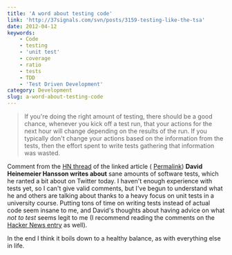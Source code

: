 ```yaml
---
title: 'A word about testing code'
link: 'http://37signals.com/svn/posts/3159-testing-like-the-tsa'
date: 2012-04-12
keywords:
    - Code
    - testing
    - 'unit test'
    - coverage
    - ratio
    - tests
    - TDD
    - 'Test Driven Development'
category: Development
slug: a-word-about-testing-code
---
```


>

> If you're doing the right amount of testing, there should be a good chance, whenever you kick off a test run, that your actions for the next hour will change depending on the results of the run. If you typically don't change your actions based on the information from the tests, then the effort spent to write tests gathering that information was wasted.

Comment from the [HN thread](http://news.ycombinator.com/item?id=3828470) of the linked article ( [Permalink](http://news.ycombinator.com/item?id=3829086))
**David Heinemeier Hansson writes about** sane amounts of software tests, which he ranted a bit about on Twitter today. I haven't enough experience with tests yet, so I can't give valid comments, but I've begun to understand what he and others are talking about thanks to a heavy focus on unit tests in a university course. Putting tons of time on writing tests instead of actual code seem insane to me, and David's thoughts about having advice on what _not to test_ seems legit to me (I recommend reading the comments on the [Hacker News entry](http://news.ycombinator.com/item?id=3828470) as well).
 
 In the end I think it boils down to a healthy balance, as with everything else in life.
